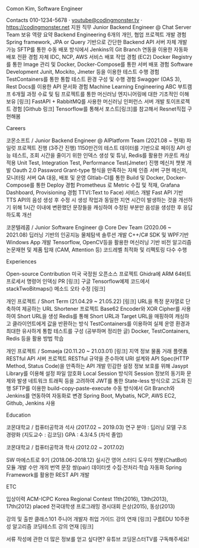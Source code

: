 Comon Kim, Software Engineer

Contacts
010-1234-5678 · youtube@codingmonster.tv · https://codingmonster.net 
지원 직무 
Junior Backend Engineer @ Chat Server Team
보유 역량 요약
Backend Engineering
6개의 개인, 협업 프로젝트 개발 경험 
Spring framework, JPA or Query 기반으로 간단한 Backend API 서버 자체 개발 가능
SFTP를 통한 수동 배포 방식에서 Jenkins의 Git Branch 연동을 이용한 자동화 배포 전환 경험
자체 IDC, NCP, AWS 서비스 배포 작업 경험 (EC2)
Docker Registry를 통한 Image 관리 및 Docker, Docker-Compose를 통한 서버 배포 경험
Software Development
Junit, Mockito, Jmeter 등을 이용한 테스트 수행 경험
TestContainers를 통한 통합 테스트 환경 구성 및 수행 경험
Swagger (OAS 3), Rest Docs를 이용한 API 문서화 경험
Machine Learning Engineering
ABC 부트캠프 6개월 과정 수료 및 팀 프로젝트를 통한 머신러닝 엔지니어링에 대한 기초적인 이해 보유 [링크] 
FastAPI + RabbitMQ를 사용한 머신러닝 인퍼런스 서버 개발 토이프로젝트 경험 [Github 링크]
Tensorflow를 통해서 포스트[링크]를 참고해서 Resnet직접 구현해봄


Careers 

코몬소프트 / Junior Backend Engineer @ AIPlatform Team (2021.08 ~ 현재)
파일럿 프로젝트 진행 (3주간 진행)
1150만건의 테스트 데이터를 기반으로 페이징 API 성능 테스트, 
조회 시간을 줄이기 위한 인덱스 생성 및 튜닝, Redis를 활용한 카운트 캐싱 적용
Unit Test, Integration Test, Performance Test(Jmeter) 진행
메신저 챗봇 개발
Oauth 2.0 Password Grant-type 형식을 만족하는 자체 인증 서버 구현
메신저, 모니터링 서버 QA 대응, 배포 및 운영
GItlab-CI를 통한 Build 및 Docker, Docker-Compose를 통한 Deploy 경험
Prometheus 로 Metric 수집 및 적재, Grafana Dashboard, Provisioning 경험
TTV(:Text to Face) 서비스 개발
Fast API 기반 TTS API의 음성 생성 후 수정 시 생성 작업과 동일한 지연 시간이 발생하는 것을 개선하기 위해 
1시간 이내에 변환했던 문장들을 캐싱하여 수정된 부분만 음성을 생성한 후 응답하도록 개선

코몬텔레콤 / Junior Software Engineer @ Core Dev Team (2020.06 ~ 2021.08)
딥러닝 기반의 인공지능 물체탐색 솔루션 개발
C++/C# SDK 및 WPF기반 Windows App 개발 
Tensorflow, OpenCV등을 활용한 머신러닝 기반 비전 알고리즘 논문재현 및 제품 탑재 (CAM, Attention 등) 
코드레벨 최적화 및 리펙토링 다수 수행 

Experiences

Open-source Contribution
미국 국정원 오픈소스 프로젝트 Ghidra에 ARM 64비트 프로세서 명령어 인덱싱 PR [링크]
구글 Tensorflow예제 코드에서 stackTwoBitmaps() 메소드 오타 수정 [링크]

개인 프로젝트 / Short Term (21.04.29 ~ 21.05.22) [링크]
URL을 특정 문자열로 단축하여 제공하는 URL Shortener 프로젝트
Base62 Encoder와 XOR Cipher를 사용하여 Short URL을 생성
Redis를 통해 Short URL과 Target URL을 매핑하여 캐싱하고 클라이언트에게 값을 반환하는 방식
TestContainers를 이용하여 실제 운영 환경과 최대한 유사하게 통합 테스트를 구성 (공부하며 정리한 글)
Docker, TestContainers, Redis 등을 활용 방법 학습

개인 프로젝트 / Somaeja (20.11.20 ~ 21.03.01) [링크]
지역 정보 물품 거래 플랫폼 RESTful API 서버 프로젝트
RESTful 규약을 준수하여 URI 설계와 API Spec(HTTP Method, Status Code)을 만족하는 API 개발
민감한 설정 정보 보호를 위해 Jasypt Library를 이용해 설정 파일 암호화
Local Session 방식의 Session 정보의 동기화 문제와 발생 네트워크 트래픽 등을 고려하여 JWT를 통한 State-less 방식으로 고도화 진행
SFTP를 이용한 build-copy-paste-execute 수동 방식에서 Git Branch와 Jenkins를 연동하여 자동화로 변경
Spring Boot, Mybatis, NCP, AWS EC2, Github, Jenkins 사용

Education

코몬대학교 / 컴퓨터공학과 석사 (2017.02 ~ 2019.03)
연구 분야 : 딥러닝 모델 구조 경량화  (지도교수 : 김코딩)
GPA : 4.3/4.5 (차석 졸업)

코몬대학교 / 컴퓨터공학과 학사 (2012.02 ~ 2017.02)

SW 마에스트로 9기 (2018.06-2018.12)
실시간 영어 스터디 도우미 챗봇(ChatBot) 모듈 개발
수만 개의 번역 문장 쌍(pair) 데이터셋 수집·전처리·학습 자동화
Spring Framework를 활용한 REST API 개발


ETC

입상이력
ACM-ICPC Korea Regional Contest 11th(2016), 13th(2013), 17th(2012) placed
전국대학생 프로그래밍 경시대회 은상(2015), 동상(2013)

강의 및 출판
클래스101 주니어 개발자 취업 가이드 강의 연재 [링크]
구름EDU 10주완성 알고리즘 코딩테스트 강의 연재 [링크]

서류 작성에 관한 더 많은 정보를 얻고 싶다면?
유튜브 코딩몬스터TV를 구독해주세요!
